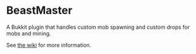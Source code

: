 BeastMaster
===========
A Bukkit plugin that handles custom mob spawning and custom drops for mobs and
mining.

See [the wiki](https://github.com/NerdNu/BeastMaster/wiki) for more information.
